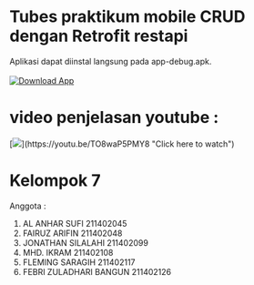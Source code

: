 # Tubes praktikum mobile CRUD dengan Retrofit restapi 
Aplikasi dapat diinstal langsung pada app-debug.apk. <br><br>
[![Download App](https://img.shields.io/badge/Download-APK-green)](https://github.com/febrizuladhari/Kelompok7_PraktikumPemrogramanMobile/raw/master/app-debug.apk)
# video penjelasan youtube :

[![](https://img.youtube.com/vi/TO8waP5PMY8/hqdefault.jpg?)](https://youtu.be/TO8waP5PMY8 "Click here to watch")

# Kelompok 7
Anggota : 
1. AL ANHAR SUFI 211402045
2. FAIRUZ ARIFIN 211402048
3. JONATHAN SILALAHI 211402099
4. MHD. IKRAM 211402108
5. FLEMING SARAGIH 211402117
6. FEBRI ZULADHARI BANGUN 211402126
